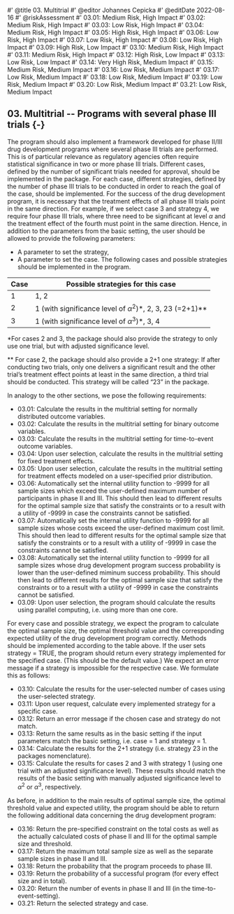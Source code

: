 #' @title 03. Multitrial
#' @editor Johannes Cepicka
#' @editDate 2022-08-16
#' @riskAssessment
#' 03.01: Medium Risk, High Impact
#' 03.02: Medium Risk, High Impact
#' 03.03: Low Risk, High Impact
#' 03.04: Medium Risk, High Impact
#' 03.05: High Risk, High Impact
#' 03.06: Low Risk, High Impact
#' 03.07: Low Risk, High Impact
#' 03.08: Low Risk, High Impact
#' 03.09: High Risk, Low Impact
#' 03.10: Medium Risk, High Impact
#' 03.11: Medium Risk, High Impact
#' 03.12: High Risk, Low Impact
#' 03.13: Low Risk, Low Impact
#' 03.14: Very High Risk, Medium Impact
#' 03.15: Medium Risk, Medium Impact
#' 03.16: Low Risk, Medium Impact
#' 03.17: Low Risk, Medium Impact
#' 03.18: Low Risk, Medium Impact
#' 03.19: Low Risk, Medium Impact
#' 03.20: Low Risk, Medium Impact
#' 03.21: Low Risk, Medium Impact

## 03. Multitrial -- Programs with several phase III trials {-}

The program should also implement a framework developed for phase II/III drug development programs where several phase III trials are performed. This is of particular relevance as regulatory agencies often require statistical significance in two or more phase III trials. Different cases, defined by the number of significant trials needed for approval, should be implemented in the package. For each case, different strategies, defined by the number of phase III trials to be conducted in order to reach the goal of the case, should be implemented. For the success of the drug development program, it is necessary that the treatment effects of all phase III trials point in the same direction. For example, if we select case 3 and strategy 4, we require four phase III trials, where three need to be significant at level $\alpha$ and the treatment effect of the fourth must point in the same direction.
Hence, in addition to the parameters from the basic setting, the user should be allowed to provide the following parameters:

  *	A parameter to set the strategy, 
  *	A parameter to set the case.
The following cases and possible strategies should be implemented in the program.

| Case | Possible strategies for this case                             |
|------|---------------------------------------------------------------|
| 1    | 1, 2                                                          |
| 2    | 1 (with significance level of $\alpha^2$)*, 2, 3, 23 (=2+1)** |
| 3    | 1 (with significance level of $\alpha^3$)*, 3, 4              |


 *For cases 2 and 3, the package should also provide the strategy to only use one trial, but with adjusted significance level.

 ** For case 2, the package should also provide a 2+1 one strategy: If after conducting two trials, only one delivers a significant result and the other trial’s treatment effect points at least in the same direction, a third trial should be conducted. This strategy will be called “23” in the package.

In analogy to the other sections, we pose the following requirements:

  *	03.01: Calculate the results in the multitrial setting for normally distributed outcome variables.
  *	03.02: Calculate the results in the multitrial setting for binary outcome variables.
  *	03.03: Calculate the results in the multitrial setting for time-to-event outcome variables.
  *	03.04: Upon user selection, calculate the results in the multitrial setting for fixed treatment effects.
  *	03.05: Upon user selection, calculate the results in the multitrial setting for treatment effects modeled on a user-specified prior distribution.
  *	03.06: Automatically set the internal utility function to -9999 for all sample sizes which exceed the user-defined maximum number of participants in phase II and III. This should then lead to different results for the optimal sample size that satisfy the constraints or to a result with a utility of -9999 in case the constraints cannot be satisfied.
  *	03.07: Automatically set the internal utility function to -9999 for all sample sizes whose costs exceed the user-defined maximum cost limit. This should then lead to different results for the optimal sample size that satisfy the constraints or to a result with a utility of -9999 in case the constraints cannot be satisfied.
  *	03.08: Automatically set the internal utility function to -9999 for all sample sizes whose drug development program success probability is lower than the user-defined miminum success probability. This should then lead to different results for the optimal sample size that satisfy the constraints or to a result with a utility of -9999 in case the constraints cannot be satisfied.
  *	03.09: Upon user selection, the program should calculate the results using parallel computing, i.e. using more than one core.

For every case and possible strategy, we expect the program to calculate the optimal sample size, the optimal threshold value and the corresponding expected utility of the drug development program correctly. Methods should be implemented according to the table above. If the user sets strategy = TRUE, the program should return every strategy implemented for the specified case. (This should be the default value.) We expect an error message if a strategy is impossible for the respective case. We formulate this as follows:

  *	03.10: Calculate the results for the user-selected number of cases using the user-selected strategy.
  *	03.11: Upon user request, calculate every implemented strategy for a specific case.
  *	03.12: Return an error message if the chosen case and strategy do not match.
  *	03.13: Return the same results as in the basic setting if the input parameters match the basic setting, i.e. case = 1 and strategy = 1.
  *	03.14: Calculate the results for the 2+1 strategy (i.e. strategy 23 in the packages nomenclature).
  *	03.15: Calculate the results for cases 2 and 3 with strategy 1 (using one trial with an adjusted significance level). These results should match the results of the basic setting with manually adjusted significance level to $\alpha^2$ or $\alpha^3$, respectively.

As before, in addition to the main results of optimal sample size, the optimal threshold value and expected utility, the program should be able to return the following additional data concerning the drug development program:

  *	03.16: Return the pre-specified constraint on the total costs as well as the actually calculated costs of phase II and III for the optimal sample size and threshold.
  *	03.17: Return the maximum total sample size as well as the separate sample sizes in phase II and III.
  *	03.18: Return the probability that the program proceeds to phase III.
  *	03.19: Return the probability of a successful program (for every effect size and in total).
  *	03.20: Return the number of events in phase II and III (in the time-to-event-setting).
  *	03.21: Return the selected strategy and case.

